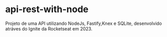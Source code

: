 # api-rest-with-node
Projeto de uma API utilizando NodeJs, Fastify,Knex e SQLite, desenvolvido atráves do Ignite da Rocketseat em 2023.
